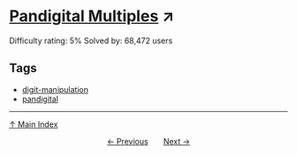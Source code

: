 # [Pandigital Multiples](https://projecteuler.net/problem=38) ↗️

Difficulty rating: 5%
Solved by: 68,472 users
## Tags

- [digit-manipulation](../tags/digit-manipulation.md)
- [pandigital](../tags/pandigital.md)



---

[↑ Main Index](../README.md)


<div align=center><a href='37.md'>← Previous</a> &nbsp;&nbsp; &nbsp;&nbsp;  <a href='39.md'>Next →</a></div>
